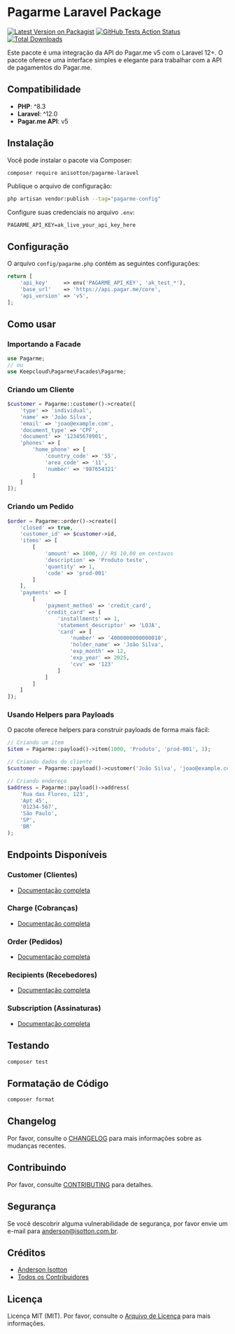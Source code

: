 # Pagarme Laravel Package

[![Latest Version on Packagist](https://img.shields.io/packagist/v/anisotton/pagarme-laravel.svg?style=flat-square)](https://packagist.org/packages/anisotton/pagarme-laravel)
[![GitHub Tests Action Status](https://img.shields.io/github/workflow/status/anisotton/pagarme-laravel/run-tests?label=tests)](https://github.com/anisotton/pagarme-laravel/actions?query=workflow%3Arun-tests+branch%3Amain)
[![Total Downloads](https://img.shields.io/packagist/dt/anisotton/pagarme-laravel.svg?style=flat-square)](https://packagist.org/packages/anisotton/pagarme-laravel)

Este pacote é uma integração da API do Pagar.me v5 com o Laravel 12+. O pacote oferece uma interface simples e elegante para trabalhar com a API de pagamentos do Pagar.me.

## Compatibilidade

- **PHP**: ^8.3
- **Laravel**: ^12.0
- **Pagar.me API**: v5

## Instalação

Você pode instalar o pacote via Composer:

```bash
composer require anisotton/pagarme-laravel
```

Publique o arquivo de configuração:

```bash
php artisan vendor:publish --tag="pagarme-config"
```

Configure suas credenciais no arquivo `.env`:

```env
PAGARME_API_KEY=ak_live_your_api_key_here
```

## Configuração

O arquivo `config/pagarme.php` contém as seguintes configurações:

```php
return [
    'api_key'     => env('PAGARME_API_KEY', 'ak_test_*'),
    'base_url'    => 'https://api.pagar.me/core',
    'api_version' => 'v5',
];
```

## Como usar

### Importando a Facade

```php
use Pagarme;
// ou
use Keepcloud\Pagarme\Facades\Pagarme;
```

### Criando um Cliente

```php
$customer = Pagarme::customer()->create([
    'type' => 'individual',
    'name' => 'João Silva',
    'email' => 'joao@example.com',
    'document_type' => 'CPF',
    'document' => '12345678901',
    'phones' => [
        'home_phone' => [
            'country_code' => '55',
            'area_code' => '11',
            'number' => '987654321'
        ]
    ]
]);
```

### Criando um Pedido

```php
$order = Pagarme::order()->create([
    'closed' => true,
    'customer_id' => $customer->id,
    'items' => [
        [
            'amount' => 1000, // R$ 10,00 em centavos
            'description' => 'Produto teste',
            'quantity' => 1,
            'code' => 'prod-001'
        ]
    ],
    'payments' => [
        [
            'payment_method' => 'credit_card',
            'credit_card' => [
                'installments' => 1,
                'statement_descriptor' => 'LOJA',
                'card' => [
                    'number' => '4000000000000010',
                    'holder_name' => 'João Silva',
                    'exp_month' => 12,
                    'exp_year' => 2025,
                    'cvv' => '123'
                ]
            ]
        ]
    ]
]);
```

### Usando Helpers para Payloads

O pacote oferece helpers para construir payloads de forma mais fácil:

```php
// Criando um item
$item = Pagarme::payload()->item(1000, 'Produto', 'prod-001', 1);

// Criando dados do cliente
$customer = Pagarme::payload()->customer('João Silva', 'joao@example.com', '12345678901');

// Criando endereço
$address = Pagarme::payload()->address(
    'Rua das Flores, 123',
    'Apt 45',
    '01234-567',
    'São Paulo',
    'SP',
    'BR'
);
```

## Endpoints Disponíveis

### Customer (Clientes)
- [Documentação completa](docs/CUSTOMER.md)

### Charge (Cobranças)
- [Documentação completa](docs/CHARGE.md)

### Order (Pedidos)
- [Documentação completa](docs/ORDER.md)

### Recipients (Recebedores)
- [Documentação completa](docs/RECIPIENTS.md)

### Subscription (Assinaturas)
- [Documentação completa](docs/SUBSCRIPTION.md)

## Testando

```bash
composer test
```

## Formatação de Código

```bash
composer format
```

## Changelog

Por favor, consulte o [CHANGELOG](CHANGELOG.md) para mais informações sobre as mudanças recentes.

## Contribuindo

Por favor, consulte [CONTRIBUTING](CONTRIBUTING.md) para detalhes.

## Segurança

Se você descobrir alguma vulnerabilidade de segurança, por favor envie um e-mail para anderson@isotton.com.br.

## Créditos

- [Anderson Isotton](https://github.com/anisotton)
- [Todos os Contribuidores](../../contributors)

## Licença

Licença MIT (MIT). Por favor, consulte o [Arquivo de Licença](LICENSE.md) para mais informações.
